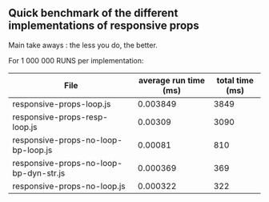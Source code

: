 ## Quick benchmark of the different implementations of responsive props

Main take aways : the less you do, the better.

For 1 000 000 RUNS per implementation:

| File                                   | average run time (ms) | total time (ms) |
| -------------------------------------- | --------------------- | --------------- |
| responsive-props-loop.js               | 0.003849              | 3849            |
| responsive-props-resp-loop.js          | 0.00309               | 3090            |
| responsive-props-no-loop-bp-loop.js    | 0.00081               | 810             |
| responsive-props-no-loop-bp-dyn-str.js | 0.000369              | 369             |
| responsive-props-no-loop.js            | 0.000322              | 322             |
